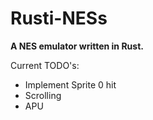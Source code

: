 Rusti-NESs
==
**A NES emulator written in Rust.**

Current TODO's:
- Implement Sprite 0 hit
- Scrolling
- APU

